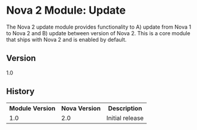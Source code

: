 # Nova 2 Module: Update

The Nova 2 update module provides functionality to A) update from Nova 1 to Nova 2 and B) update between version of Nova 2. This is a core module that ships with Nova 2 and is enabled by default.

## Version

1.0

## History

<table>
	<tr>
		<th>Module Version</th><th>Nova Version</th><th>Description</th>
	</tr>
	<tr>
		<td>1.0</td><td>2.0</td><td>Initial release</td>
	</tr>
</table>